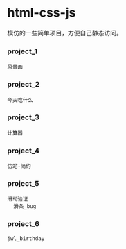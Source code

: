 # html-css-js
  模仿的一些简单项目，方便自己静态访问。
  
### project_1
    风景画
    
### project_2
    今天吃什么
    
### project_3
    计算器
    
### project_4
    仿站-简约
    
### project_5
    滑动验证
      滑条_bug
### project_6
    jwl_birthday

